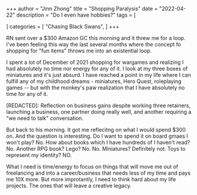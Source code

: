 +++
author = "Jinn Zhong"
title = "Shopping Paralysis"
date = "2022-04-22"
description = "Do I even have hobbies?"
tags = [
    
]
categories = [
    "Chasing Black Swans",
]
+++

RN sent over a $300 Amazon GC this morning and it threw me for a loop. I've been feeling this way the last several months where the concept fo shopping for "fun items" throws me into an existential loop. 

I spent a lot of December of 2021 shopping for wargames and realizing I had absolutely no time nor energy for any of it. I look at my three boxes of miniatures and it's just absurd. I have reached a point in my life where I can fulfill any of my childhood dreams - miniatures, Hero Quest, roleplaying games -- but with the monkey's paw realization that I have absolutely no time for any of it.

[REDACTED]: Reflection on business gains despite working three retainers, launching a business, one partner doing really well, and another requiring a "we need to talk" conversation.

But back to his morning. It got me reflecitng on what I would spend $300 on. And the question is interesting. Do I want to spend it on board gmaes I won't play? No. How about books which I have hundreds of I haven't read? No. Another RPG book? Lego? No. No. Miniatures? Definitely not. Toys to represent my identity? NO.

What I need is time/energy to focus on things that will move me out of freelancing and into a career/business that needs less of my time and pays me 10X more. But more improtantly, I need to think hard about my life projects. The ones that will leave a creative legacy.
